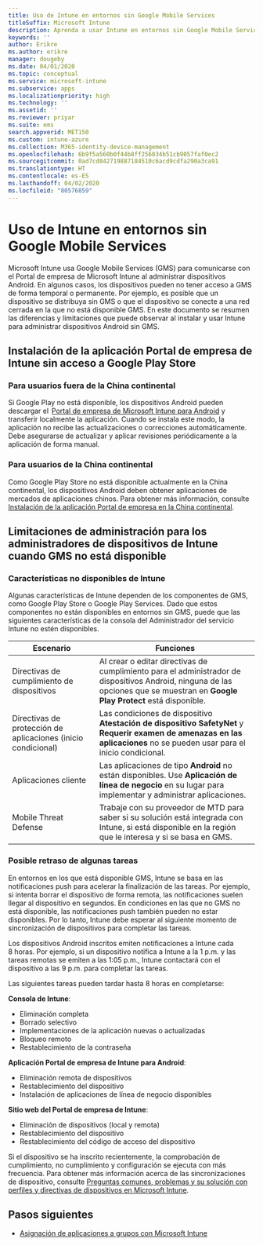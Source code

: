 ```yaml
---
title: Uso de Intune en entornos sin Google Mobile Services
titleSuffix: Microsoft Intune
description: Aprenda a usar Intune en entornos sin Google Mobile Services.
keywords: ''
author: Erikre
ms.author: erikre
manager: dougeby
ms.date: 04/01/2020
ms.topic: conceptual
ms.service: microsoft-intune
ms.subservice: apps
ms.localizationpriority: high
ms.technology: ''
ms.assetid: ''
ms.reviewer: priyar
ms.suite: ems
search.appverid: MET150
ms.custom: intune-azure
ms.collection: M365-identity-device-management
ms.openlocfilehash: 6b9f5a560b0f44b8ff256034b51cb9057faf0ec2
ms.sourcegitcommit: 0ad7cd842719887184510c6acd9cdfa290a3ca91
ms.translationtype: HT
ms.contentlocale: es-ES
ms.lasthandoff: 04/02/2020
ms.locfileid: "80576859"
---
```

# <a name="how-to-use-intune-in-environments-without-google-mobile-services"></a>Uso de Intune en entornos sin Google Mobile Services

Microsoft Intune usa Google Mobile Services (GMS) para comunicarse con el Portal de empresa de Microsoft Intune al administrar dispositivos Android. En algunos casos, los dispositivos pueden no tener acceso a GMS de forma temporal o permanente. Por ejemplo, es posible que un dispositivo se distribuya sin GMS o que el dispositivo se conecte a una red cerrada en la que no está disponible GMS. En este documento se resumen las diferencias y limitaciones que puede observar al instalar y usar Intune para administrar dispositivos Android sin GMS.

## <a name="install-the-intune-company-portal-app-without-access-to-the-google-play-store"></a>Instalación de la aplicación Portal de empresa de Intune sin acceso a Google Play Store 

### <a name="for-users-outside-of-mainland-china"></a>Para usuarios fuera de la China continental 

Si Google Play no está disponible, los dispositivos Android pueden descargar el  [Portal de empresa de Microsoft Intune para Android](../user-help/install-the-company-portal-app-android.md) y transferir localmente la aplicación. Cuando se instala este modo, la aplicación no recibe las actualizaciones o correcciones automáticamente. Debe asegurarse de actualizar y aplicar revisiones periódicamente a la aplicación de forma manual. 

### <a name="for-users-in-mainland-china"></a>Para usuarios de la China continental 

Como Google Play Store no está disponible actualmente en la China continental, los dispositivos Android deben obtener aplicaciones de mercados de aplicaciones chinos. Para obtener más información, consulte [Instalación de la aplicación Portal de empresa en la China continental](../user-help/install-company-portal-android-china.md).

## <a name="limitations-of-intune-device-administrator-management-when-gms-is-unavailable"></a>Limitaciones de administración para los administradores de dispositivos de Intune cuando GMS no está disponible 

### <a name="unavailable-intune-features"></a>Características no disponibles de Intune

Algunas características de Intune dependen de los componentes de GMS, como Google Play Store o Google Play Services. Dado que estos componentes no están disponibles en entornos sin GMS, puede que las siguientes características de la consola del Administrador del servicio Intune no estén disponibles.  

| Escenario  | Funciones  |
|-----------------------------------------------|--------------------------------------------------------------------------------------------------------------------------------------------------------------|
| Directivas de cumplimiento de dispositivos  | Al crear o editar directivas de cumplimiento para el administrador de dispositivos Android, ninguna de las opciones que se muestran en **Google Play Protect** está disponible.  |
| Directivas de protección de aplicaciones (inicio condicional)  | Las condiciones de dispositivo **Atestación de dispositivo SafetyNet** y **Requerir examen de amenazas en las aplicaciones** no se pueden usar para el inicio condicional.  |
| Aplicaciones cliente  | Las aplicaciones de tipo **Android** no están disponibles. Use **Aplicación de línea de negocio** en su lugar para implementar y administrar aplicaciones.  |
| Mobile Threat Defense  | Trabaje con su proveedor de MTD para saber si su solución está integrada con Intune, si está disponible en la región que le interesa y si se basa en GMS.  |

### <a name="some-tasks-may-be-delayed"></a>Posible retraso de algunas tareas 

En entornos en los que está disponible GMS, Intune se basa en las notificaciones push para acelerar la finalización de las tareas. Por ejemplo, si intenta borrar el dispositivo de forma remota, las notificaciones suelen llegar al dispositivo en segundos. En condiciones en las que no GMS no está disponible, las notificaciones push también pueden no estar disponibles. Por lo tanto, Intune debe esperar al siguiente momento de sincronización de dispositivos para completar las tareas.  

Los dispositivos Android inscritos emiten notificaciones a Intune cada 8 horas. Por ejemplo, si un dispositivo notifica a Intune a la 1 p.m. y las tareas remotas se emiten a las 1:05 p.m., Intune contactará con el dispositivo a las 9 p.m. para completar las tareas. 

Las siguientes tareas pueden tardar hasta 8 horas en completarse: 

**Consola de Intune**:
- Eliminación completa
- Borrado selectivo
- Implementaciones de la aplicación nuevas o actualizadas
- Bloqueo remoto
- Restablecimiento de la contraseña

**Aplicación Portal de empresa de Intune para Android**:
- Eliminación remota de dispositivos
- Restablecimiento del dispositivo
- Instalación de aplicaciones de línea de negocio disponibles

**Sitio web del Portal de empresa de Intune**:
- Eliminación de dispositivos (local y remota)
- Restablecimiento del dispositivo
- Restablecimiento del código de acceso del dispositivo

Si el dispositivo se ha inscrito recientemente, la comprobación de cumplimiento, no cumplimiento y configuración se ejecuta con más frecuencia. Para obtener más información acerca de las sincronizaciones de dispositivo, consulte [Preguntas comunes, problemas y su solución con perfiles y directivas de dispositivos en Microsoft Intune](../configuration/device-profile-troubleshoot.md). 

## <a name="next-steps"></a>Pasos siguientes

- [Asignación de aplicaciones a grupos con Microsoft Intune](../apps/apps-deploy.md)
